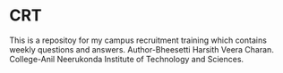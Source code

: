 # CRT
This is a repositoy for my campus recruitment training which contains weekly questions and answers.
Author-Bheesetti Harsith Veera Charan.
College-Anil Neerukonda Institute of Technology and Sciences.
